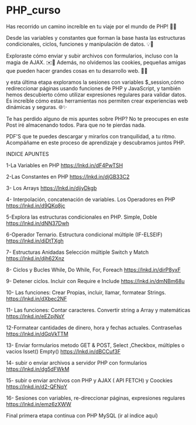 # PHP_curso
Has recorrido un camino increíble en tu viaje por el mundo de PHP! 🚀🎉

Desde las variables y constantes que forman la base hasta las estructuras condicionales, ciclos, funciones y manipulación de datos. 💡💬

Exploraste cómo enviar y subir archivos con formularios, incluso con la magia de AJAX. ✉️📂 Además, no olvidemos las cookies, pequeñas amigas que pueden hacer grandes cosas en tu desarrollo web. 🍪🌐

y esta última etapa exploramos la sesiones con variables $_session,cómo redireccionar páginas usando funciones de PHP y JavaScript, y también hemos descubierto cómo utilizar expresiones regulares para validar datos. Es increíble cómo estas herramientas nos permiten crear experiencias web dinámicas y seguras. 🌐✨


Te has perdido alguno de mis apuntes sobre PHP?
No te preocupes en este Post iré almacenando todos. Para que no te pierdas nada.

PDF'S que te puedes descargar y mirarlos con tranquilidad, a tu ritmo. Acompáñame en este proceso de aprendizaje y descubramos juntos PHP.

INDICE APUNTES

1-La Variables en PHP
https://lnkd.in/dF4PwTSH

2-Las Constantes en PHP
https://lnkd.in/djGB33C2

3- Los Arrays
https://lnkd.in/djiyDkgb

4- Interpolación, concatenación de variables. Los Operadores en PHP
https://lnkd.in/d9QKq8jc

5-Explora las estructuras condicionales en PHP. Simple, Doble
https://lnkd.in/dNN37Dwh

6-Operador Ternario. Estructura condicional múltiple (IF-ELSEIF)
https://lnkd.in/diDtTXgh

7- Estructuras Anidadas Selección múltiple Switch y Match
https://lnkd.in/djh62Xnz

8- Ciclos y Bucles While, Do While, For, Foreach
https://lnkd.in/dirP8yxF

9- Detener ciclos. Incluir con Require e Include
https://lnkd.in/dmNBm68u

10- Las funciones: Crear Propias, incluir, llamar, formatear Strings.
https://lnkd.in/dXbec2NF

11- Las funciones: Contar caracteres. Convertir string a Array y matemáticas
https://lnkd.in/eEZpjNsY

12-Formatear cantidades de dinero, hora y fechas actuales. Contraseñas
https://lnkd.in/dGpVkTTM

13- Enviar formularios metodo GET & POST, Select ,Checkbox, múltiples o vacios Isset() Empty()
https://lnkd.in/dBCCuf3F

14- subir o enviar archivos a servidor PHP con formularios
https://lnkd.in/dg5dFWkM

15- subir o enviar archivos con PHP y AJAX ( API FETCH) y Coockies
https://lnkd.in/d2-QFNqY

16- Sesiones con variables, re-direccionar páginas, expresiones regulares
https://lnkd.in/emz6zXWW

Final primera etapa continua con PHP MySQL (ir al indice aquí)
